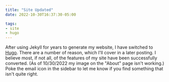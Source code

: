 ```yaml
---
title: "Site Updated"
date: 2022-10-30T16:37:30-05:00

tags:
- site
- hugo
---
```

After using Jekyll for years to generate my website, I have switched to [Hugo](https://gohugo.io
"Hugo"). There are a number of reason, which I'll cover in a later posting. I believe most, if not
all, of the features of my site have been successfully converted. (As of 10/30/2022 my image on the
"About" page isn't working.) Poke the email icon in the sidebar to let me know if you find something
that isn't quite right.
